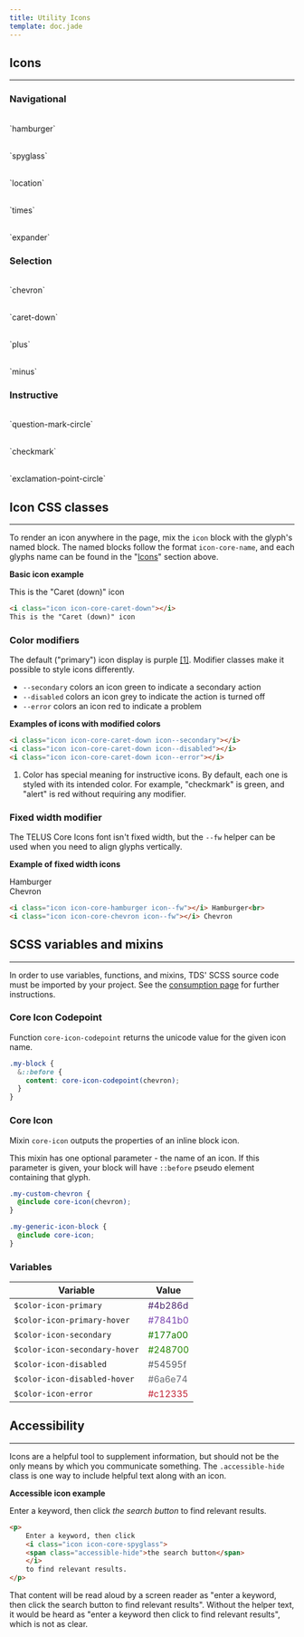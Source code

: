 ```yaml
---
title: Utility Icons
template: doc.jade
---
```


## Icons

---

<div class="container">
    <div class="grid-row">
	<div class="medium-4">
	    <h3>Navigational</h3>
	    <p>
		<i class="icon icon-core-hamburger icon--fw"></i>
		<i class="icon icon-core-hamburger icon--secondary icon--fw"></i>
		<i class="icon icon-core-hamburger icon--disabled icon--fw"></i><br>
		`hamburger`
	    </p>
	    <p>
		<i class="icon icon-core-spyglass icon--fw"></i>
		<i class="icon icon-core-spyglass icon--secondary icon--fw"></i>
		<i class="icon icon-core-spyglass icon--disabled icon--fw"></i><br>
		`spyglass`
	    </p>
	    <p>
		<i class="icon icon-core-location icon--fw"></i>
		<i class="icon icon-core-location icon--secondary icon--fw"></i>
		<i class="icon icon-core-location icon--disabled icon--fw"></i><br>
		`location`
	    </p>
	    <p>
		<i class="icon icon-core-times icon--fw"></i>
		<i class="icon icon-core-times icon--fw icon--secondary"></i>
		<i class="icon icon-core-times icon--fw icon--disabled"></i>
		<i class="icon icon-core-times icon--fw icon--error"></i><br>
		`times`
	    </p>
	    <p>
		<i class="icon icon-core-expander icon--fw"></i><br>
		`expander`
	    </p>
	</div>
	<div class="medium-4">
	    <h3>Selection</h3>
	    <p>
		<i class="icon icon-core-chevron icon--fw"></i>
		<i class="icon icon-core-chevron icon--fw icon--secondary"></i><br>
		`chevron`
	    </p>
	    <p>
		<i class="icon icon-core-caret-down icon--fw"></i>
		<i class="icon icon-core-caret-down icon--fw icon--secondary"></i>
		<i class="icon icon-core-caret-down icon--fw icon--disabled"></i>
		<i class="icon icon-core-caret-down icon--fw icon--error"></i><br>
		`caret-down`
	    </p>
	    <p>
		<i class="icon icon-core-plus icon--fw"></i>
		<i class="icon icon-core-plus icon--fw icon--secondary"></i>
		<i class="icon icon-core-plus icon--fw icon--disabled"></i><br>
		`plus`
	    </p>
	    <p>
		<i class="icon icon-core-minus icon--fw"></i>
		<i class="icon icon-core-minus icon--fw icon--secondary"></i>
		<i class="icon icon-core-minus icon--fw icon--disabled"></i><br>
		`minus`
	    </p>
	</div>
	<div class="medium-4">
	    <h3>Instructive</h3>
	    <p>
		<i class="icon icon-core-question-mark-circle icon--fw"></i><br>
		`question-mark-circle`
	    </p>
	    <p>
		<i class="icon icon-core-checkmark icon--fw"></i><br>
		`checkmark`
	    </p>
	    <p>
		<i class="icon icon-core-exclamation-point-circle icon--fw"></i><br>
		`exclamation-point-circle`
	    </p>
	</div>
    </div>
</div>

## Icon CSS classes

---

To render an icon anywhere in the page, mix the `icon` block with the glyph's named block. The named blocks follow the format `icon-core-name`, and each glyphs name can be found in the "[Icons](#icons)" section above.

**Basic icon example**

<p>
    <i class="icon icon-core-caret-down"></i>
    This is the "Caret (down)" icon
</p>

```html
<i class="icon icon-core-caret-down"></i>
This is the "Caret (down)" icon
```

### Color modifiers

The default ("primary") icon display is purple [[1]](#color-footnote). Modifier classes make it possible to style icons differently.

* `--secondary` colors an icon green to indicate a secondary action
* `--disabled` colors an icon grey to indicate the action is turned off
* `--error` colors an icon red to indicate a problem

**Examples of icons with modified colors**

<p>
    <i class="icon icon-core-caret-down icon--secondary"></i>
    <i class="icon icon-core-caret-down icon--disabled"></i>
    <i class="icon icon-core-caret-down icon--error"></i>
</p>

```html
<i class="icon icon-core-caret-down icon--secondary"></i>
<i class="icon icon-core-caret-down icon--disabled"></i>
<i class="icon icon-core-caret-down icon--error"></i>
```

<ol class="list list--numbered list--small">
    <li class="list__item" id="color-footnote">
	Color has special meaning for instructive icons.
	By default, each one is styled with its intended color.
	For example, "checkmark" is green, and "alert" is red without requiring any modifier.
    </li>
</ol>

### Fixed width modifier

The TELUS Core Icons font isn't fixed width, but the `--fw` helper can be used when you need to align glyphs vertically.

**Example of fixed width icons**

<p>
    <i class="icon icon-core-hamburger icon--fw"></i> Hamburger<br>
    <i class="icon icon-core-chevron icon--fw"></i> Chevron
</p>

```html
<i class="icon icon-core-hamburger icon--fw"></i> Hamburger<br>
<i class="icon icon-core-chevron icon--fw"></i> Chevron
```

## SCSS variables and mixins

---

In order to use variables, functions, and mixins, TDS' SCSS source code must be imported by your project. See the [consumption page](http://localhost:8080/5-Governance/1-consumption.html) for further instructions.

### Core Icon Codepoint

Function `core-icon-codepoint` returns the unicode value for the given icon name.

```scss
.my-block {
  &::before {
    content: core-icon-codepoint(chevron);
  }
}
```

### Core Icon

Mixin `core-icon` outputs the properties of an inline block icon.

This mixin has one optional parameter - the name of an icon. If this parameter is given, your block will have `::before` pseudo element containing that glyph.

```scss
.my-custom-chevron {
  @include core-icon(chevron);
}

.my-generic-icon-block {
  @include core-icon;
}
```

### Variables

Variable | Value
--- | ---
`$color-icon-primary` | <span style="color:#4b286d;">#4b286d</span>
`$color-icon-primary-hover` | <span style="color:#7841b0;">#7841b0</span>
`$color-icon-secondary` | <span style="color: #177a00;">#177a00</span>
`$color-icon-secondary-hover` | <span style="color: #248700;">#248700</span>
`$color-icon-disabled` | <span style="color: #54595f;">#54595f</span>
`$color-icon-disabled-hover` | <span style="color: #6a6e74;">#6a6e74</span>
`$color-icon-error` | <span style="color: #c12335;">#c12335</span>

## Accessibility

---

Icons are a helpful tool to supplement information, but should not be the only means by which you communicate something. The `.accessible-hide` class is one way to include helpful text along with an icon.

**Accessible icon example**

<p>
    Enter a keyword, then click
    <i class="icon icon-core-spyglass">
	<span class="accessible-hide">the search button</span>
    </i>
    to find relevant results.
</p>

```html
<p>
    Enter a keyword, then click
    <i class="icon icon-core-spyglass">
	<span class="accessible-hide">the search button</span>
    </i>
    to find relevant results.
</p>
```

That content will be read aloud by a screen reader as "enter a keyword, then click the search button to find relevant results". Without the helper text, it would be heard as "enter a keyword then click to find relevant results", which is not as clear.
